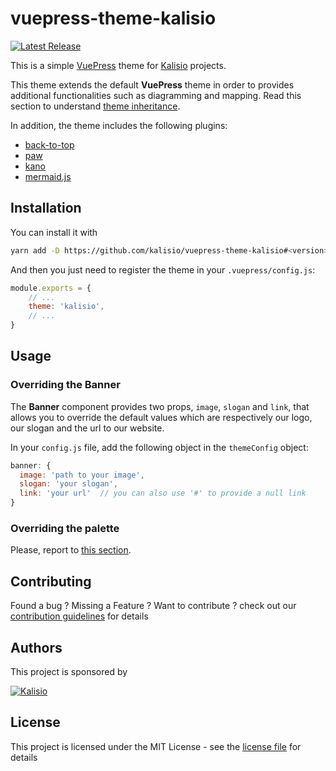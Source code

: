 # vuepress-theme-kalisio

[![Latest Release](https://img.shields.io/github/v/tag/kalisio/vuepress-theme-kalisio?sort=semver&label=latest)](https://github.com/kalisio/vuepress-theme-kalisio/releases)

This is a simple [VuePress](https://vuepress.vuejs.org/) theme for [Kalisio](https://kalisio.com) projects.

This theme extends the default **VuePress** theme in order to provides additional functionalities such as diagramming and mapping. Read this section to understand [theme inheritance](https://vuepress.vuejs.org/theme/inheritance.html#motivation).

In addition, the theme includes the following plugins:
* [back-to-top](https://v1.vuepress.vuejs.org/plugin/official/plugin-back-to-top.html)
* [paw](https://v1.vuepress.vuejs.org/plugin/official/plugin-pwa.html)
* [kano](https://github.com/kalisio/vuepress-plugin-kano)
* [mermaid.js](https://github.com/eFrane/vuepress-plugin-mermaidjs)

## Installation

You can install it with

```bash
yarn add -D https://github.com/kalisio/vuepress-theme-kalisio#<version>
```

And then you just need to register the theme in your `.vuepress/config.js`:

```js
module.exports = {
    // ...
    theme: 'kalisio',
    // ...
}
```

## Usage

### Overriding the **Banner**

The **Banner** component provides two props, `image`, `slogan` and `link`, that allows you to override the default values which are respectively our logo, our slogan and the url to our website.

In your `config.js` file, add the following object in the `themeConfig` object:

```js
banner: {
  image: 'path to your image',
  slogan: 'your slogan',
  link: 'your url'  // you can also use '#' to provide a null link
}
```

### Overriding the palette

Please, report to [this section](https://vuepress.vuejs.org/config/#palette-styl).

## Contributing

Found a bug ? Missing a Feature ? Want to contribute ? check out our [contribution guidelines](./CONTRIBUTING.md) for details

## Authors

This project is sponsored by 

[![Kalisio](https://s3.eu-central-1.amazonaws.com/kalisioscope/kalisio/kalisio-logo-black-256x84.png)](https://kalisio.com)

## License

This project is licensed under the MIT License - see the [license file](./LICENSE) for details


